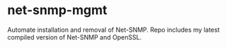 # net-snmp-mgmt

Automate installation and removal of Net-SNMP. Repo includes my latest compiled version of Net-SNMP and OpenSSL.
